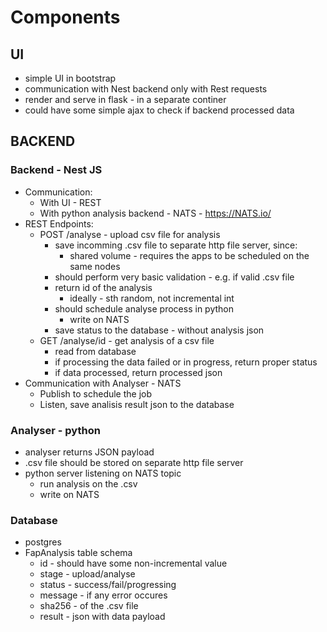 # Components

## UI

- simple UI in bootstrap
- communication with Nest backend only with Rest requests
- render and serve in flask - in a separate continer
- could have some simple ajax to check if backend processed data

## BACKEND

### Backend - Nest JS

- Communication:
  - With UI - REST
  - With python analysis backend - NATS - https://NATS.io/
- REST Endpoints:
  - POST /analyse - upload csv file for analysis
    - save incomming .csv file to separate http file server, since:
      - shared volume - requires the apps to be scheduled on the same nodes
    - should perform very basic validation - e.g. if valid .csv file
    - return id of the analysis
      - ideally - sth random, not incremental int
    - should schedule analyse process in python
      - write on NATS
    - save status to the database - without analysis json
  - GET /analyse/id - get analysis of a csv file
    - read from database
    - if processing the data failed or in progress, return proper status
    - if data processed, return processed json 
- Communication with Analyser - NATS
  - Publish to schedule the job
  - Listen, save analisis result json to the database

### Analyser - python

- analyser returns JSON payload
- .csv file should be stored on separate http file server
- python server listening on NATS topic
  - run analysis on the .csv
  - write on NATS

### Database

- postgres
- FapAnalysis table schema
  - id - should have some non-incremental value 
  - stage - upload/analyse
  - status - success/fail/progressing
  - message - if any error occures
  - sha256 - of the .csv file
  - result - json with data payload

